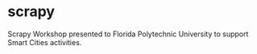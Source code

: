 # scrapy
Scrapy Workshop presented to Florida Polytechnic University to support Smart Cities activities.
